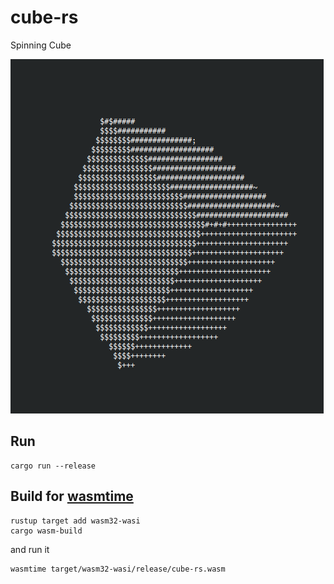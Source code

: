# cube-rs
Spinning Cube

![cube](image.png)

## Run

```
cargo run --release
```

## Build for [wasmtime](https://github.com/bytecodealliance/wasmtime)

```
rustup target add wasm32-wasi
cargo wasm-build
```

and run it

```
wasmtime target/wasm32-wasi/release/cube-rs.wasm
```
